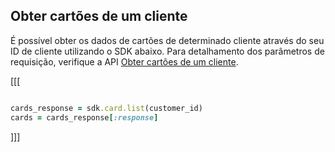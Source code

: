 ## Obter cartões de um cliente

É possível obter os dados de cartões de determinado cliente através do seu ID de cliente utilizando o SDK abaixo. Para detalhamento dos parâmetros de requisição, verifique a API [Obter cartões de um cliente](https://www.mercadopago[FAKER][URL][DOMAIN]/developers/pt/reference/cards/_customers_customer_id_cards/get).

[[[
```ruby

cards_response = sdk.card.list(customer_id)
cards = cards_response[:response]

```
]]]